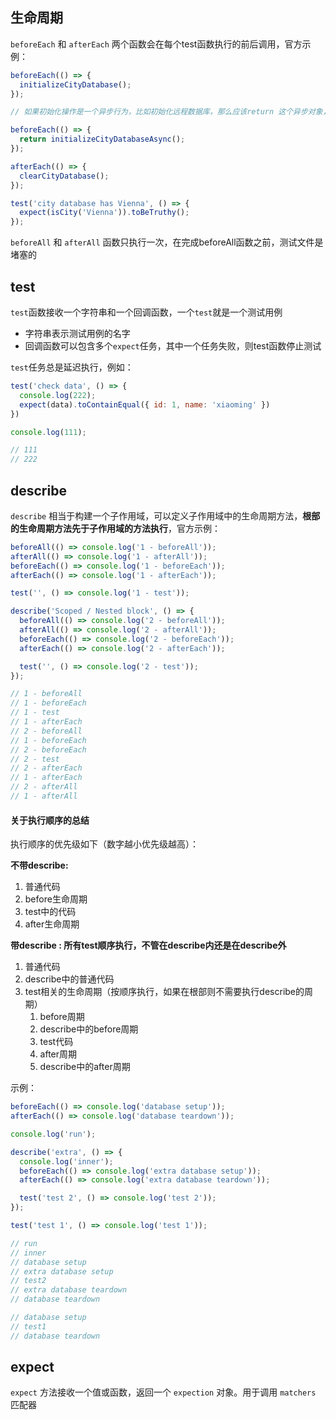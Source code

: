 ## 生命周期

`beforeEach` 和 `afterEach` 两个函数会在每个test函数执行的前后调用，官方示例：

```js
beforeEach(() => {
  initializeCityDatabase();
});

// 如果初始化操作是一个异步行为，比如初始化远程数据库，那么应该return 这个异步对象，否则jest无法等待异步任务完成

beforeEach(() => {
  return initializeCityDatabaseAsync();
});

afterEach(() => {
  clearCityDatabase();
});

test('city database has Vienna', () => {
  expect(isCity('Vienna')).toBeTruthy();
});
```

`beforeAll` 和 `afterAll` 函数只执行一次，在完成beforeAll函数之前，测试文件是堵塞的

## test 

`test`函数接收一个字符串和一个回调函数，一个`test`就是一个测试用例

-   字符串表示测试用例的名字
-   回调函数可以包含多个`expect`任务，其中一个任务失败，则test函数停止测试

`test`任务总是延迟执行，例如：

```js
test('check data', () => {
  console.log(222);
  expect(data).toContainEqual({ id: 1, name: 'xiaoming' })
})

console.log(111);

// 111
// 222 
```

## describe

`describe` 相当于构建一个子作用域，可以定义子作用域中的生命周期方法，**根部的生命周期方法先于子作用域的方法执行**，官方示例：

```js
beforeAll(() => console.log('1 - beforeAll'));
afterAll(() => console.log('1 - afterAll'));
beforeEach(() => console.log('1 - beforeEach'));
afterEach(() => console.log('1 - afterEach'));

test('', () => console.log('1 - test'));

describe('Scoped / Nested block', () => {
  beforeAll(() => console.log('2 - beforeAll'));
  afterAll(() => console.log('2 - afterAll'));
  beforeEach(() => console.log('2 - beforeEach'));
  afterEach(() => console.log('2 - afterEach'));

  test('', () => console.log('2 - test'));
});

// 1 - beforeAll
// 1 - beforeEach
// 1 - test
// 1 - afterEach
// 2 - beforeAll
// 1 - beforeEach
// 2 - beforeEach
// 2 - test
// 2 - afterEach
// 1 - afterEach
// 2 - afterAll
// 1 - afterAll
```

#### 关于执行顺序的总结

执行顺序的优先级如下（数字越小优先级越高）：

**不带describe:**
1.  普通代码
2.  before生命周期
3.  test中的代码
4.  after生命周期

**带describe : 所有test顺序执行，不管在describe内还是在describe外**
1.  普通代码
2.  describe中的普通代码
3.  test相关的生命周期（按顺序执行，如果在根部则不需要执行describe的周期）
    1.  before周期
    2.  describe中的before周期
    3.  test代码
    4.  after周期
    5.  describe中的after周期

示例：

```js
beforeEach(() => console.log('database setup'));
afterEach(() => console.log('database teardown'));

console.log('run');

describe('extra', () => {
  console.log('inner');
  beforeEach(() => console.log('extra database setup'));
  afterEach(() => console.log('extra database teardown'));

  test('test 2', () => console.log('test 2'));
});

test('test 1', () => console.log('test 1'));

// run
// inner
// database setup
// extra database setup
// test2
// extra database teardown
// database teardown

// database setup
// test1
// database teardown
```

## expect

`expect` 方法接收一个值或函数，返回一个 `expection` 对象。用于调用 `matchers` 匹配器

